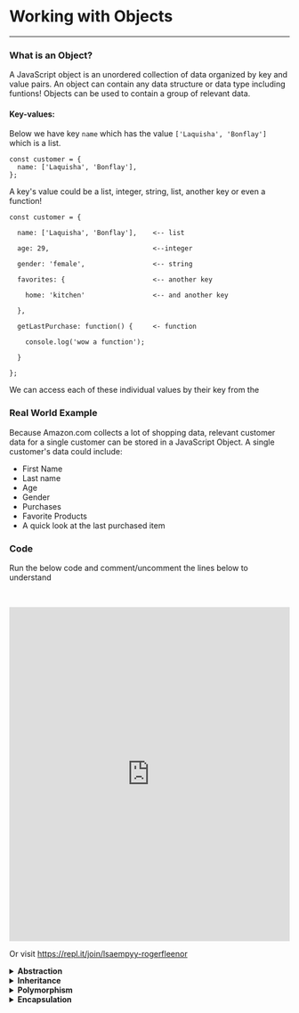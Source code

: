 
# Working with Objects

---

### What is an Object?

A JavaScript object is an unordered collection of data organized by key and value pairs. An object can contain any data structure or data type including funtions! Objects can be used to contain a group of relevant data.

#### Key-values:
Below we have key `name` which has the value `['Laquisha', 'Bonflay']` which is a list.

```
const customer = {
  name: ['Laquisha', 'Bonflay'],
};
```

A key's value could be a list, integer, string, list, another key or even a function!

```
const customer = {
  
  name: ['Laquisha', 'Bonflay'],    <-- list

  age: 29,                          <--integer
  
  gender: 'female',                 <-- string
  
  favorites: {                      <-- another key

    home: 'kitchen'                 <-- and another key

  },
  
  getLastPurchase: function() {     <- function
    
    console.log('wow a function');
  
  }

};
```

We can access each of these individual values by their key from the 

### Real World Example

Because Amazon.com collects a lot of shopping data, relevant customer data for a single customer can be stored in a JavaScript Object. A single customer's data could include:
* First Name
* Last name
* Age
* Gender
* Purchases
* Favorite Products
* A quick look at the last purchased item

### Code

Run the below code and comment/uncomment the lines below to understand 

&nbsp;

<iframe height="600px" width="100%" src="https://repl.it/@RogerFleenor/awesomeCustomerObject?lite=true" scrolling="no" frameborder="no" allowtransparency="true" allowfullscreen="true" sandbox="allow-forms allow-pointer-lock allow-popups allow-same-origin allow-scripts allow-modals"></iframe>

Or visit https://repl.it/join/lsaempyy-rogerfleenor

<details>
  <summary><strong> Abstraction</strong></summary>

* details

</details>


<details>
  <summary><strong> Inheritance</strong></summary>

* details

</details>


<details>
  <summary><strong> Polymorphism</strong></summary>

* details

</details>


<details>
  <summary><strong> Encapsulation</strong></summary>

* details

</details>
